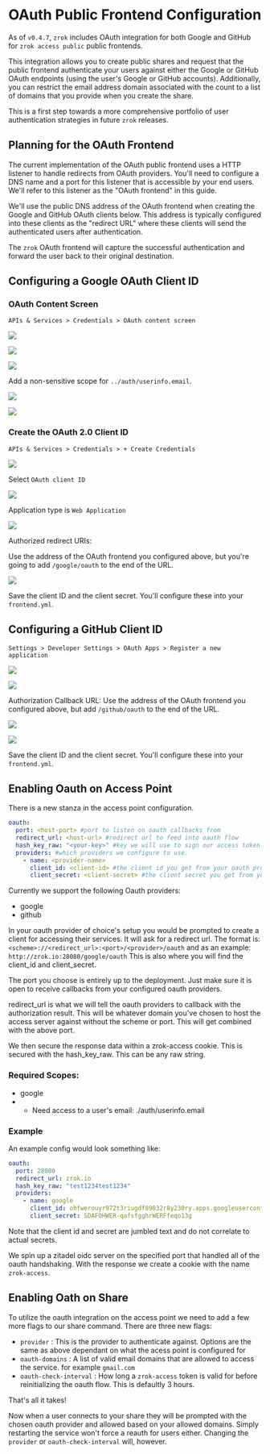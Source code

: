 # OAuth Public Frontend Configuration

As of `v0.4.7`, `zrok` includes OAuth integration for both Google and GitHub for `zrok access public` public frontends. 

This integration allows you to create public shares and request that the public frontend authenticate your users against either the Google or GitHub OAuth endpoints (using the user's Google or GitHub accounts). Additionally, you can restrict the email address domain associated with the count to a list of domains that you provide when you create the share.

This is a first step towards a more comprehensive portfolio of user authentication strategies in future `zrok` releases.

## Planning for the OAuth Frontend

The current implementation of the OAuth public frontend uses a HTTP listener to handle redirects from OAuth providers. You'll need to configure a DNS name and a port for this listener that is accessible by your end users. We'll refer to this listener as the "OAuth frontend" in this guide.

We'll use the public DNS address of the OAuth frontend when creating the Google and GitHub OAuth clients below. This address is typically configured into these clients as the "redirect URL" where these clients will send the authenticated users after authentication.

The `zrok` OAuth frontend will capture the successful authentication and forward the user back to their original destination.

## Configuring a Google OAuth Client ID

### OAuth Content Screen

`APIs & Services > Credentials > OAuth content screen`

![](images/google_oauth_content_screen_2.png)

![](images/google_oauth_content_screen_3.png)

![](images/google_oauth_content_screen_4.png)

Add a non-sensitive scope for `../auth/userinfo.email`.

![](images/google_oauth_content_screen_5.png)

![](images/google_oauth_content_screen_6.png)

### Create the OAuth 2.0 Client ID

`APIs & Services > Credentials > + Create Credentials`

![](images/google_create_credentials_1.png)

Select `OAuth client ID`

![](images/google_create_credentials_2.png)

Application type is `Web Application`

![](images/google_create_credentials_3.png)

Authorized redirect URIs:

Use the address of the OAuth frontend you configured above, but you're going to add `/google/oauth` to the end of the URL.

![](images/google_create_credentials_4.png)

Save the client ID and the client secret. You'll configure these into your `frontend.yml`.

## Configuring a GitHub Client ID

`Settings > Developer Settings > OAuth Apps > Register a new application`

![](images/github_create_oauth_application_1.png)

![](images/github_create_oauth_application_2.png)

Authorization Callback URL: Use the address of the OAuth frontend you configured above, but add `/github/oauth` to the end of the URL.

![](images/github_create_oauth_application_3.png)

![](images/github_create_oauth_application_4.png)

Save the client ID and the client secret. You'll configure these into your `frontend.yml`.

## Enabling Oauth on Access Point

There is a new stanza in the access point configuration. 

```yaml
oauth:
  port: <host-port> #port to listen on oauth callbacks from
  redirect_url: <host-url> #redirect url to feed into oauth flow
  hash_key_raw: "<your-key>" #key we will use to sign our access token
  providers: #which providers we configure to use.
    - name: <provider-name>
      client_id: <client-id> #the client id you get from your oauth provider
      client_secret: <client-secret> #the client secret you get from your oauth provider
```
Currently we support the following Oauth providers:
- google
- github

In your oauth provider of choice's setup you would be prompted to create a client for accessing their services. It will ask for a redirect url. The format is: `<scheme>://<redirect_url>:<port>/<provider>/oauth` and as an example: `http://zrok.io:28080/google/oauth` This is also where you will find the client_id and client_secret.

The port you choose is entirely up to the deployment. Just make sure it is open to receive callbacks from your configured oauth providers.

redirect_url is what we will tell the oauth providers to callback with the authorization result. This will be whatever domain you've chosen to host the access server against without the scheme or port. This will get combined with the above port.

We then secure the response data within a zrok-access cookie. This is secured with the hash_key_raw. This can be any raw string.

### Required Scopes:
- google
- - Need access to a user's email: ./auth/userinfo.email 

### Example

An example config would look something like:
```yaml
oauth:
  port: 28080
  redirect_url: zrok.io
  hash_key_raw: "test1234test1234"
  providers:
    - name: google
      client_id: ohfwerouyr972t3riugdf89032r8y230ry.apps.googleusercontent.com
      client_secret: SDAFOHWER-qafsfgghrWERFfeqo13g 
```

Note that the client id and secret are jumbled text and do not correlate to actual secrets.

We spin up a zitadel oidc server on the specified port that handled all of the oauth handshaking. With the response we create a cookie with the name `zrok-access`.

## Enabling Oath on Share

To utilize the oauth integration on the access point we need to add a few more flags to our share command. There are three new flags:
- `provider` : This is the provider to authenticate against. Options are the same as above dependant on what the acess point is configured for
- `oauth-domains` : A list of valid email domains that are allowed to access the service. for example `gmail.com`
- `oauth-check-interval` : How long a `zrok-access` token is valid for before reinitializing the oauth flow. This is defaultly 3 hours.

That's all it takes!

Now when a user connects to your share they will be prompted with the chosen oauth provider and allowed based on your allowed domains. Simply restarting the service won't force a reauth for users either. Changing the `provider` or `oauth-check-interval` will, however. 